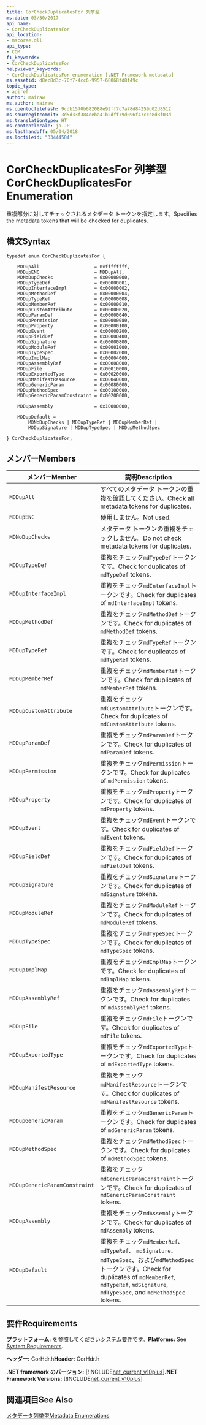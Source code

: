 ```yaml
---
title: CorCheckDuplicatesFor 列挙型
ms.date: 03/30/2017
api_name:
- CorCheckDuplicatesFor
api_location:
- mscoree.dll
api_type:
- COM
f1_keywords:
- CorCheckDuplicatesFor
helpviewer_keywords:
- CorCheckDuplicatesFor enumeration [.NET Framework metadata]
ms.assetid: d8ec8d3c-70f7-4cc6-9957-68068fd8f49c
topic_type:
- apiref
author: mairaw
ms.author: mairaw
ms.openlocfilehash: 9cdb1570b682088e92ff7c7a78d84259d02d8512
ms.sourcegitcommit: 3d5d33f384eeba41b2dff79d096f47ccc8d8f03d
ms.translationtype: HT
ms.contentlocale: ja-JP
ms.lasthandoff: 05/04/2018
ms.locfileid: "33444504"
---
```

# <a name="corcheckduplicatesfor-enumeration"></a><span data-ttu-id="1e144-102">CorCheckDuplicatesFor 列挙型</span><span class="sxs-lookup"><span data-stu-id="1e144-102">CorCheckDuplicatesFor Enumeration</span></span>
<span data-ttu-id="1e144-103">重複部分に対してチェックされるメタデータ トークンを指定します。</span><span class="sxs-lookup"><span data-stu-id="1e144-103">Specifies the metadata tokens that will be checked for duplicates.</span></span>  
  
## <a name="syntax"></a><span data-ttu-id="1e144-104">構文</span><span class="sxs-lookup"><span data-stu-id="1e144-104">Syntax</span></span>  
  
```  
typedef enum CorCheckDuplicatesFor {  
  
    MDDupAll                    = 0xffffffff,  
    MDDupENC                    = MDDupAll,  
    MDNoDupChecks               = 0x00000000,  
    MDDupTypeDef                = 0x00000001,  
    MDDupInterfaceImpl          = 0x00000002,  
    MDDupMethodDef              = 0x00000004,  
    MDDupTypeRef                = 0x00000008,  
    MDDupMemberRef              = 0x00000010,  
    MDDupCustomAttribute        = 0x00000020,  
    MDDupParamDef               = 0x00000040,  
    MDDupPermission             = 0x00000080,  
    MDDupProperty               = 0x00000100,  
    MDDupEvent                  = 0x00000200,  
    MDDupFieldDef               = 0x00000400,  
    MDDupSignature              = 0x00000800,  
    MDDupModuleRef              = 0x00001000,  
    MDDupTypeSpec               = 0x00002000,  
    MDDupImplMap                = 0x00004000,  
    MDDupAssemblyRef            = 0x00008000,  
    MDDupFile                   = 0x00010000,  
    MDDupExportedType           = 0x00020000,  
    MDDupManifestResource       = 0x00040000,  
    MDDupGenericParam           = 0x00080000,  
    MDDupMethodSpec             = 0x00100000,  
    MDDupGenericParamConstraint = 0x00200000,  
  
    MDDupAssembly               = 0x10000000,  
  
    MDDupDefault =   
        MDNoDupChecks | MDDupTypeRef | MDDupMemberRef |   
        MDDupSignature | MDDupTypeSpec | MDDupMethodSpec  
  
} CorCheckDuplicatesFor;  
```  
  
## <a name="members"></a><span data-ttu-id="1e144-105">メンバー</span><span class="sxs-lookup"><span data-stu-id="1e144-105">Members</span></span>  
  
|<span data-ttu-id="1e144-106">メンバー</span><span class="sxs-lookup"><span data-stu-id="1e144-106">Member</span></span>|<span data-ttu-id="1e144-107">説明</span><span class="sxs-lookup"><span data-stu-id="1e144-107">Description</span></span>|  
|------------|-----------------|  
|`MDDupAll`|<span data-ttu-id="1e144-108">すべてのメタデータ トークンの重複を確認してください。</span><span class="sxs-lookup"><span data-stu-id="1e144-108">Check all metadata tokens for duplicates.</span></span>|  
|`MDDupENC`|<span data-ttu-id="1e144-109">使用しません。</span><span class="sxs-lookup"><span data-stu-id="1e144-109">Not used.</span></span>|  
|`MDNoDupChecks`|<span data-ttu-id="1e144-110">メタデータ トークンの重複をチェックしません。</span><span class="sxs-lookup"><span data-stu-id="1e144-110">Do not check metadata tokens for duplicates.</span></span>|  
|`MDDupTypeDef`|<span data-ttu-id="1e144-111">重複をチェック`mdTypeDef`トークンです。</span><span class="sxs-lookup"><span data-stu-id="1e144-111">Check for duplicates of `mdTypeDef` tokens.</span></span>|  
|`MDDupInterfaceImpl`|<span data-ttu-id="1e144-112">重複をチェック`mdInterfaceImpl`トークンです。</span><span class="sxs-lookup"><span data-stu-id="1e144-112">Check for duplicates of `mdInterfaceImpl` tokens.</span></span>|  
|`MDDupMethodDef`|<span data-ttu-id="1e144-113">重複をチェック`mdMethodDef`トークンです。</span><span class="sxs-lookup"><span data-stu-id="1e144-113">Check for duplicates of `mdMethodDef` tokens.</span></span>|  
|`MDDupTypeRef`|<span data-ttu-id="1e144-114">重複をチェック`mdTypeRef`トークンです。</span><span class="sxs-lookup"><span data-stu-id="1e144-114">Check for duplicates of `mdTypeRef` tokens.</span></span>|  
|`MDDupMemberRef`|<span data-ttu-id="1e144-115">重複をチェック`mdMemberRef`トークンです。</span><span class="sxs-lookup"><span data-stu-id="1e144-115">Check for duplicates of `mdMemberRef` tokens.</span></span>|  
|`MDDupCustomAttribute`|<span data-ttu-id="1e144-116">重複をチェック`mdCustomAttribute`トークンです。</span><span class="sxs-lookup"><span data-stu-id="1e144-116">Check for duplicates of `mdCustomAttribute` tokens.</span></span>|  
|`MDDupParamDef`|<span data-ttu-id="1e144-117">重複をチェック`mdParamDef`トークンです。</span><span class="sxs-lookup"><span data-stu-id="1e144-117">Check for duplicates of `mdParamDef` tokens.</span></span>|  
|`MDDupPermission`|<span data-ttu-id="1e144-118">重複をチェック`mdPermission`トークンです。</span><span class="sxs-lookup"><span data-stu-id="1e144-118">Check for duplicates of `mdPermission` tokens.</span></span>|  
|`MDDupProperty`|<span data-ttu-id="1e144-119">重複をチェック`mdProperty`トークンです。</span><span class="sxs-lookup"><span data-stu-id="1e144-119">Check for duplicates of `mdProperty` tokens.</span></span>|  
|`MDDupEvent`|<span data-ttu-id="1e144-120">重複をチェック`mdEvent`トークンです。</span><span class="sxs-lookup"><span data-stu-id="1e144-120">Check for duplicates of `mdEvent` tokens.</span></span>|  
|`MDDupFieldDef`|<span data-ttu-id="1e144-121">重複をチェック`mdFieldDef`トークンです。</span><span class="sxs-lookup"><span data-stu-id="1e144-121">Check for duplicates of `mdFieldDef` tokens.</span></span>|  
|`MDDupSignature`|<span data-ttu-id="1e144-122">重複をチェック`mdSignature`トークンです。</span><span class="sxs-lookup"><span data-stu-id="1e144-122">Check for duplicates of `mdSignature` tokens.</span></span>|  
|`MDDupModuleRef`|<span data-ttu-id="1e144-123">重複をチェック`mdModuleRef`トークンです。</span><span class="sxs-lookup"><span data-stu-id="1e144-123">Check for duplicates of `mdModuleRef` tokens.</span></span>|  
|`MDDupTypeSpec`|<span data-ttu-id="1e144-124">重複をチェック`mdTypeSpec`トークンです。</span><span class="sxs-lookup"><span data-stu-id="1e144-124">Check for duplicates of `mdTypeSpec` tokens.</span></span>|  
|`MDDupImplMap`|<span data-ttu-id="1e144-125">重複をチェック`mdImplMap`トークンです。</span><span class="sxs-lookup"><span data-stu-id="1e144-125">Check for duplicates of `mdImplMap` tokens.</span></span>|  
|`MDDupAssemblyRef`|<span data-ttu-id="1e144-126">重複をチェック`mdAssemblyRef`トークンです。</span><span class="sxs-lookup"><span data-stu-id="1e144-126">Check for duplicates of `mdAssemblyRef` tokens.</span></span>|  
|`MDDupFile`|<span data-ttu-id="1e144-127">重複をチェック`mdFile`トークンです。</span><span class="sxs-lookup"><span data-stu-id="1e144-127">Check for duplicates of `mdFile` tokens.</span></span>|  
|`MDDupExportedType`|<span data-ttu-id="1e144-128">重複をチェック`mdExportedType`トークンです。</span><span class="sxs-lookup"><span data-stu-id="1e144-128">Check for duplicates of `mdExportedType` tokens.</span></span>|  
|`MDDupManifestResource`|<span data-ttu-id="1e144-129">重複をチェック`mdManifestResource`トークンです。</span><span class="sxs-lookup"><span data-stu-id="1e144-129">Check for duplicates of `mdManifestResource` tokens.</span></span>|  
|`MDDupGenericParam`|<span data-ttu-id="1e144-130">重複をチェック`mdGenericParam`トークンです。</span><span class="sxs-lookup"><span data-stu-id="1e144-130">Check for duplicates of `mdGenericParam` tokens.</span></span>|  
|`MDDupMethodSpec`|<span data-ttu-id="1e144-131">重複をチェック`mdMethodSpec`トークンです。</span><span class="sxs-lookup"><span data-stu-id="1e144-131">Check for duplicates of `mdMethodSpec` tokens.</span></span>|  
|`MDDupGenericParamConstraint`|<span data-ttu-id="1e144-132">重複をチェック`mdGenericParamConstraint`トークンです。</span><span class="sxs-lookup"><span data-stu-id="1e144-132">Check for duplicates of `mdGenericParamConstraint` tokens.</span></span>|  
|`MDDupAssembly`|<span data-ttu-id="1e144-133">重複をチェック`mdAssembly`トークンです。</span><span class="sxs-lookup"><span data-stu-id="1e144-133">Check for duplicates of `mdAssembly` tokens.</span></span>|  
|`MDDupDefault`|<span data-ttu-id="1e144-134">重複をチェック`mdMemberRef`、 `mdTypeRef`、 `mdSignature`、 `mdTypeSpec`、および`mdMethodSpec`トークンです。</span><span class="sxs-lookup"><span data-stu-id="1e144-134">Check for duplicates of `mdMemberRef`, `mdTypeRef`, `mdSignature`, `mdTypeSpec`, and `mdMethodSpec` tokens.</span></span>|  
  
## <a name="requirements"></a><span data-ttu-id="1e144-135">要件</span><span class="sxs-lookup"><span data-stu-id="1e144-135">Requirements</span></span>  
 <span data-ttu-id="1e144-136">**プラットフォーム:** を参照してください[システム要件](../../../../docs/framework/get-started/system-requirements.md)です。</span><span class="sxs-lookup"><span data-stu-id="1e144-136">**Platforms:** See [System Requirements](../../../../docs/framework/get-started/system-requirements.md).</span></span>  
  
 <span data-ttu-id="1e144-137">**ヘッダー:** CorHdr.h</span><span class="sxs-lookup"><span data-stu-id="1e144-137">**Header:** CorHdr.h</span></span>  
  
 <span data-ttu-id="1e144-138">**.NET framework のバージョン:** [!INCLUDE[net_current_v10plus](../../../../includes/net-current-v10plus-md.md)]</span><span class="sxs-lookup"><span data-stu-id="1e144-138">**.NET Framework Versions:** [!INCLUDE[net_current_v10plus](../../../../includes/net-current-v10plus-md.md)]</span></span>  
  
## <a name="see-also"></a><span data-ttu-id="1e144-139">関連項目</span><span class="sxs-lookup"><span data-stu-id="1e144-139">See Also</span></span>  
 [<span data-ttu-id="1e144-140">メタデータ列挙型</span><span class="sxs-lookup"><span data-stu-id="1e144-140">Metadata Enumerations</span></span>](../../../../docs/framework/unmanaged-api/metadata/metadata-enumerations.md)
